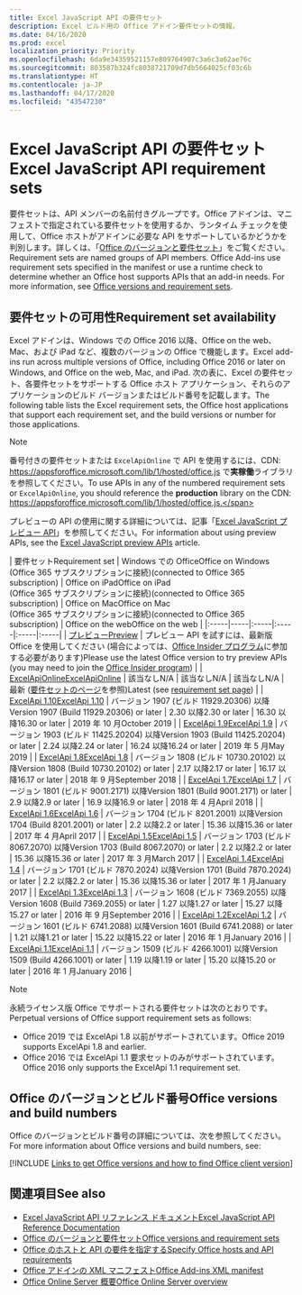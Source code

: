 ```yaml
---
title: Excel JavaScript API の要件セット
description: Excel ビルド用の Office アドイン要件セットの情報。
ms.date: 04/16/2020
ms.prod: excel
localization_priority: Priority
ms.openlocfilehash: 6da9e34359521157e809764907c3a6c3a62ae76c
ms.sourcegitcommit: 803587b324fc8038721709d7db5664025cf03c6b
ms.translationtype: HT
ms.contentlocale: ja-JP
ms.lasthandoff: 04/17/2020
ms.locfileid: "43547230"
---
```

# <a name="excel-javascript-api-requirement-sets"></a><span data-ttu-id="48e78-103">Excel JavaScript API の要件セット</span><span class="sxs-lookup"><span data-stu-id="48e78-103">Excel JavaScript API requirement sets</span></span>

<span data-ttu-id="48e78-p101">要件セットは、API メンバーの名前付きグループです。Office アドインは、マニフェストで指定されている要件セットを使用するか、ランタイム チェックを使用して、Office ホストがアドインに必要な API をサポートしているかどうかを判別します。詳しくは、「[Office のバージョンと要件セット](../../develop/office-versions-and-requirement-sets.md)」をご覧ください。</span><span class="sxs-lookup"><span data-stu-id="48e78-p101">Requirement sets are named groups of API members. Office Add-ins use requirement sets specified in the manifest or use a runtime check to determine whether an Office host supports APIs that an add-in needs. For more information, see [Office versions and requirement sets](../../develop/office-versions-and-requirement-sets.md).</span></span>

## <a name="requirement-set-availability"></a><span data-ttu-id="48e78-107">要件セットの可用性</span><span class="sxs-lookup"><span data-stu-id="48e78-107">Requirement set availability</span></span>

<span data-ttu-id="48e78-108">Excel アドインは、Windows での Office 2016 以降、Office on the web、Mac、および iPad など、複数のバージョンの Office で機能します。</span><span class="sxs-lookup"><span data-stu-id="48e78-108">Excel add-ins run across multiple versions of Office, including Office 2016 or later on Windows, and Office on the web, Mac, and iPad.</span></span> <span data-ttu-id="48e78-109">次の表に、Excel の要件セット、各要件セットをサポートする Office ホスト アプリケーション、それらのアプリケーションのビルド バージョンまたはビルド番号を記載します。</span><span class="sxs-lookup"><span data-stu-id="48e78-109">The following table lists the Excel requirement sets, the Office host applications that support each requirement set, and the build versions or number for those applications.</span></span>

> [!NOTE]
> <span data-ttu-id="48e78-110">番号付きの要件セットまたは `ExcelApiOnline` で API を使用するには、CDN: https://appsforoffice.microsoft.com/lib/1/hosted/office.js で**実稼働**ライブラリを参照してください。</span><span class="sxs-lookup"><span data-stu-id="48e78-110">To use APIs in any of the numbered requirement sets or `ExcelApiOnline`, you should reference the **production** library on the CDN: https://appsforoffice.microsoft.com/lib/1/hosted/office.js.</span></span>
>
> <span data-ttu-id="48e78-111">プレビューの API の使用に関する詳細については、記事「[Excel JavaScript プレビュー API](excel-preview-apis.md)」を参照してください。</span><span class="sxs-lookup"><span data-stu-id="48e78-111">For information about using preview APIs, see the [Excel JavaScript preview APIs](excel-preview-apis.md) article.</span></span>

|  <span data-ttu-id="48e78-112">要件セット</span><span class="sxs-lookup"><span data-stu-id="48e78-112">Requirement set</span></span>  |  <span data-ttu-id="48e78-113">Windows での Office</span><span class="sxs-lookup"><span data-stu-id="48e78-113">Office on Windows</span></span><br><span data-ttu-id="48e78-114">(Office 365 サブスクリプションに接続)</span><span class="sxs-lookup"><span data-stu-id="48e78-114">(connected to Office 365 subscription)</span></span>  |  <span data-ttu-id="48e78-115">Office on iPad</span><span class="sxs-lookup"><span data-stu-id="48e78-115">Office on iPad</span></span><br><span data-ttu-id="48e78-116">(Office 365 サブスクリプションに接続)</span><span class="sxs-lookup"><span data-stu-id="48e78-116">(connected to Office 365 subscription)</span></span>  |  <span data-ttu-id="48e78-117">Office on Mac</span><span class="sxs-lookup"><span data-stu-id="48e78-117">Office on Mac</span></span><br><span data-ttu-id="48e78-118">(Office 365 サブスクリプションに接続)</span><span class="sxs-lookup"><span data-stu-id="48e78-118">(connected to Office 365 subscription)</span></span>  | <span data-ttu-id="48e78-119">Office on the web</span><span class="sxs-lookup"><span data-stu-id="48e78-119">Office on the web</span></span> |
|:-----|-----|:-----|:-----|:-----|:-----|
| [<span data-ttu-id="48e78-120">プレビュー</span><span class="sxs-lookup"><span data-stu-id="48e78-120">Preview</span></span>](excel-preview-apis.md)  | <span data-ttu-id="48e78-121">プレビュー API を試すには、最新版 Office を使用してください (場合によっては、[Office Insider プログラム](https://insider.office.com)に参加する必要があります)</span><span class="sxs-lookup"><span data-stu-id="48e78-121">Please use the latest Office version to try preview APIs (you may need to join the [Office Insider program](https://insider.office.com))</span></span> |
| [<span data-ttu-id="48e78-122">ExcelApiOnline</span><span class="sxs-lookup"><span data-stu-id="48e78-122">ExcelApiOnline</span></span>](excel-api-online-requirement-set.md) | <span data-ttu-id="48e78-123">該当なし</span><span class="sxs-lookup"><span data-stu-id="48e78-123">N/A</span></span> | <span data-ttu-id="48e78-124">該当なし</span><span class="sxs-lookup"><span data-stu-id="48e78-124">N/A</span></span> | <span data-ttu-id="48e78-125">該当なし</span><span class="sxs-lookup"><span data-stu-id="48e78-125">N/A</span></span> | <span data-ttu-id="48e78-126">最新 ([要件セットのページ](./excel-api-online-requirement-set.md)を参照)</span><span class="sxs-lookup"><span data-stu-id="48e78-126">Latest (see [requirement set page](./excel-api-online-requirement-set.md))</span></span> |
| [<span data-ttu-id="48e78-127">ExcelApi 1.10</span><span class="sxs-lookup"><span data-stu-id="48e78-127">ExcelApi 1.10</span></span>](excel-api-1-10-requirement-set.md) | <span data-ttu-id="48e78-128">バージョン 1907 (ビルド 11929.20306) 以降</span><span class="sxs-lookup"><span data-stu-id="48e78-128">Version 1907 (Build 11929.20306) or later</span></span> | <span data-ttu-id="48e78-129">2.30 以降</span><span class="sxs-lookup"><span data-stu-id="48e78-129">2.30 or later</span></span> | <span data-ttu-id="48e78-130">16.30 以降</span><span class="sxs-lookup"><span data-stu-id="48e78-130">16.30 or later</span></span> | <span data-ttu-id="48e78-131">2019 年 10 月</span><span class="sxs-lookup"><span data-stu-id="48e78-131">October 2019</span></span> |
| [<span data-ttu-id="48e78-132">ExcelApi 1.9</span><span class="sxs-lookup"><span data-stu-id="48e78-132">ExcelApi 1.9</span></span>](excel-api-1-9-requirement-set.md)  | <span data-ttu-id="48e78-133">バージョン 1903 (ビルド 11425.20204) 以降</span><span class="sxs-lookup"><span data-stu-id="48e78-133">Version 1903 (Build 11425.20204) or later</span></span> | <span data-ttu-id="48e78-134">2.24 以降</span><span class="sxs-lookup"><span data-stu-id="48e78-134">2.24 or later</span></span> | <span data-ttu-id="48e78-135">16.24 以降</span><span class="sxs-lookup"><span data-stu-id="48e78-135">16.24 or later</span></span> | <span data-ttu-id="48e78-136">2019 年 5 月</span><span class="sxs-lookup"><span data-stu-id="48e78-136">May 2019</span></span> |
| [<span data-ttu-id="48e78-137">ExcelApi 1.8</span><span class="sxs-lookup"><span data-stu-id="48e78-137">ExcelApi 1.8</span></span>](excel-api-1-8-requirement-set.md)  | <span data-ttu-id="48e78-138">バージョン 1808 (ビルド 10730.20102) 以降</span><span class="sxs-lookup"><span data-stu-id="48e78-138">Version 1808 (Build 10730.20102) or later</span></span> | <span data-ttu-id="48e78-139">2.17 以降</span><span class="sxs-lookup"><span data-stu-id="48e78-139">2.17 or later</span></span> | <span data-ttu-id="48e78-140">16.17 以降</span><span class="sxs-lookup"><span data-stu-id="48e78-140">16.17 or later</span></span> | <span data-ttu-id="48e78-141">2018 年 9 月</span><span class="sxs-lookup"><span data-stu-id="48e78-141">September 2018</span></span> |
| [<span data-ttu-id="48e78-142">ExcelApi 1.7</span><span class="sxs-lookup"><span data-stu-id="48e78-142">ExcelApi 1.7</span></span>](excel-api-1-7-requirement-set.md)  | <span data-ttu-id="48e78-143">バージョン 1801 (ビルド 9001.2171) 以降</span><span class="sxs-lookup"><span data-stu-id="48e78-143">Version 1801 (Build 9001.2171) or later</span></span>   | <span data-ttu-id="48e78-144">2.9 以降</span><span class="sxs-lookup"><span data-stu-id="48e78-144">2.9 or later</span></span>  | <span data-ttu-id="48e78-145">16.9 以降</span><span class="sxs-lookup"><span data-stu-id="48e78-145">16.9 or later</span></span>  | <span data-ttu-id="48e78-146">2018 年 4 月</span><span class="sxs-lookup"><span data-stu-id="48e78-146">April 2018</span></span> |
| [<span data-ttu-id="48e78-147">ExcelApi 1.6</span><span class="sxs-lookup"><span data-stu-id="48e78-147">ExcelApi 1.6</span></span>](excel-api-1-6-requirement-set.md)  | <span data-ttu-id="48e78-148">バージョン 1704 (ビルド 8201.2001) 以降</span><span class="sxs-lookup"><span data-stu-id="48e78-148">Version 1704 (Build 8201.2001) or later</span></span>   | <span data-ttu-id="48e78-149">2.2 以降</span><span class="sxs-lookup"><span data-stu-id="48e78-149">2.2 or later</span></span>  | <span data-ttu-id="48e78-150">15.36 以降</span><span class="sxs-lookup"><span data-stu-id="48e78-150">15.36 or later</span></span> | <span data-ttu-id="48e78-151">2017 年 4 月</span><span class="sxs-lookup"><span data-stu-id="48e78-151">April 2017</span></span> |
| [<span data-ttu-id="48e78-152">ExcelApi 1.5</span><span class="sxs-lookup"><span data-stu-id="48e78-152">ExcelApi 1.5</span></span>](excel-api-1-5-requirement-set.md)  | <span data-ttu-id="48e78-153">バージョン 1703 (ビルド 8067.2070) 以降</span><span class="sxs-lookup"><span data-stu-id="48e78-153">Version 1703 (Build 8067.2070) or later</span></span>   | <span data-ttu-id="48e78-154">2.2 以降</span><span class="sxs-lookup"><span data-stu-id="48e78-154">2.2 or later</span></span>  | <span data-ttu-id="48e78-155">15.36 以降</span><span class="sxs-lookup"><span data-stu-id="48e78-155">15.36 or later</span></span> | <span data-ttu-id="48e78-156">2017 年 3 月</span><span class="sxs-lookup"><span data-stu-id="48e78-156">March 2017</span></span> |
| [<span data-ttu-id="48e78-157">ExcelApi 1.4</span><span class="sxs-lookup"><span data-stu-id="48e78-157">ExcelApi 1.4</span></span>](excel-api-1-4-requirement-set.md)  | <span data-ttu-id="48e78-158">バージョン 1701 (ビルド 7870.2024) 以降</span><span class="sxs-lookup"><span data-stu-id="48e78-158">Version 1701 (Build 7870.2024) or later</span></span>   | <span data-ttu-id="48e78-159">2.2 以降</span><span class="sxs-lookup"><span data-stu-id="48e78-159">2.2 or later</span></span>  | <span data-ttu-id="48e78-160">15.36 以降</span><span class="sxs-lookup"><span data-stu-id="48e78-160">15.36 or later</span></span> | <span data-ttu-id="48e78-161">2017 年 1 月</span><span class="sxs-lookup"><span data-stu-id="48e78-161">January 2017</span></span> |
| [<span data-ttu-id="48e78-162">ExcelApi 1.3</span><span class="sxs-lookup"><span data-stu-id="48e78-162">ExcelApi 1.3</span></span>](excel-api-1-3-requirement-set.md)  | <span data-ttu-id="48e78-163">バージョン 1608 (ビルド 7369.2055) 以降</span><span class="sxs-lookup"><span data-stu-id="48e78-163">Version 1608 (Build 7369.2055) or later</span></span>   | <span data-ttu-id="48e78-164">1.27 以降</span><span class="sxs-lookup"><span data-stu-id="48e78-164">1.27 or later</span></span> | <span data-ttu-id="48e78-165">15.27 以降</span><span class="sxs-lookup"><span data-stu-id="48e78-165">15.27 or later</span></span> | <span data-ttu-id="48e78-166">2016 年 9 月</span><span class="sxs-lookup"><span data-stu-id="48e78-166">September 2016</span></span> |
| [<span data-ttu-id="48e78-167">ExcelApi 1.2</span><span class="sxs-lookup"><span data-stu-id="48e78-167">ExcelApi 1.2</span></span>](excel-api-1-2-requirement-set.md)  | <span data-ttu-id="48e78-168">バージョン 1601 (ビルド 6741.2088) 以降</span><span class="sxs-lookup"><span data-stu-id="48e78-168">Version 1601 (Build 6741.2088) or later</span></span>   | <span data-ttu-id="48e78-169">1.21 以降</span><span class="sxs-lookup"><span data-stu-id="48e78-169">1.21 or later</span></span> | <span data-ttu-id="48e78-170">15.22 以降</span><span class="sxs-lookup"><span data-stu-id="48e78-170">15.22 or later</span></span> | <span data-ttu-id="48e78-171">2016 年 1 月</span><span class="sxs-lookup"><span data-stu-id="48e78-171">January 2016</span></span> |
| [<span data-ttu-id="48e78-172">ExcelApi 1.1</span><span class="sxs-lookup"><span data-stu-id="48e78-172">ExcelApi 1.1</span></span>](excel-api-1-1-requirement-set.md)  | <span data-ttu-id="48e78-173">バージョン 1509 (ビルド 4266.1001) 以降</span><span class="sxs-lookup"><span data-stu-id="48e78-173">Version 1509 (Build 4266.1001) or later</span></span>   | <span data-ttu-id="48e78-174">1.19 以降</span><span class="sxs-lookup"><span data-stu-id="48e78-174">1.19 or later</span></span> | <span data-ttu-id="48e78-175">15.20 以降</span><span class="sxs-lookup"><span data-stu-id="48e78-175">15.20 or later</span></span> | <span data-ttu-id="48e78-176">2016 年 1 月</span><span class="sxs-lookup"><span data-stu-id="48e78-176">January 2016</span></span> |

> [!NOTE]
> <span data-ttu-id="48e78-177">永続ライセンス版 Office でサポートされる要件セットは次のとおりです。</span><span class="sxs-lookup"><span data-stu-id="48e78-177">Perpetual versions of Office support requirement sets as follows:</span></span>
>
> - <span data-ttu-id="48e78-178">Office 2019 では ExcelApi 1.8 以前がサポートされています。</span><span class="sxs-lookup"><span data-stu-id="48e78-178">Office 2019 supports ExcelApi 1.8 and earlier.</span></span>
> - <span data-ttu-id="48e78-179">Office 2016 では ExcelApi 1.1 要求セットのみがサポートされています。</span><span class="sxs-lookup"><span data-stu-id="48e78-179">Office 2016 only supports the ExcelApi 1.1 requirement set.</span></span>

## <a name="office-versions-and-build-numbers"></a><span data-ttu-id="48e78-180">Office のバージョンとビルド番号</span><span class="sxs-lookup"><span data-stu-id="48e78-180">Office versions and build numbers</span></span>

<span data-ttu-id="48e78-181">Office のバージョンとビルド番号の詳細については、次を参照してください。</span><span class="sxs-lookup"><span data-stu-id="48e78-181">For more information about Office versions and build numbers, see:</span></span>

[!INCLUDE [Links to get Office versions and how to find Office client version](../../includes/links-get-office-versions-builds.md)]

## <a name="see-also"></a><span data-ttu-id="48e78-182">関連項目</span><span class="sxs-lookup"><span data-stu-id="48e78-182">See also</span></span>

- [<span data-ttu-id="48e78-183">Excel JavaScript API リファレンス ドキュメント</span><span class="sxs-lookup"><span data-stu-id="48e78-183">Excel JavaScript API Reference Documentation</span></span>](/javascript/api/excel)
- [<span data-ttu-id="48e78-184">Office のバージョンと要件セット</span><span class="sxs-lookup"><span data-stu-id="48e78-184">Office versions and requirement sets</span></span>](../../develop/office-versions-and-requirement-sets.md)
- [<span data-ttu-id="48e78-185">Office のホストと API の要件を指定する</span><span class="sxs-lookup"><span data-stu-id="48e78-185">Specify Office hosts and API requirements</span></span>](../../develop/specify-office-hosts-and-api-requirements.md)
- [<span data-ttu-id="48e78-186">Office アドインの XML マニフェスト</span><span class="sxs-lookup"><span data-stu-id="48e78-186">Office Add-ins XML manifest</span></span>](../../develop/add-in-manifests.md)
- [<span data-ttu-id="48e78-187">Office Online Server 概要</span><span class="sxs-lookup"><span data-stu-id="48e78-187">Office Online Server overview</span></span>](/officeonlineserver/office-online-server-overview)
